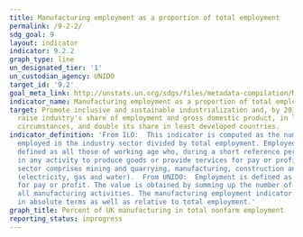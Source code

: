 ```yaml
---
title: Manufacturing employment as a proportion of total employment
permalink: /9-2-2/
sdg_goal: 9
layout: indicator
indicator: 9.2.2
graph_type: line
un_designated_tier: '1'
un_custodian_agency: UNIDO
target_id: '9.2'
goal_meta_link: http://unstats.un.org/sdgs/files/metadata-compilation/Metadata-Goal-9.pdf
indicator_name: Manufacturing employment as a proportion of total employment
target: Promote inclusive and sustainable industrialization and, by 2030, significantly
  raise industry's share of employment and gross domestic product, in line with national
  circumstances, and double its share in least developed countries.
indicator_definition: 'From ILO:  This indicator is computed as the number of persons
  employed in the industry sector divided by total employment. Employed persons are
  defined as all those of working age who, during a short reference period, were engaged
  in any activity to produce goods or provide services for pay or profit. The industry
  sector comprises mining and quarrying, manufacturing, construction and public utilities
  (electricity, gas and water).  From UNIDO:  Employment is defined as a work performed
  for pay or profit. The value is obtained by summing up the number of employed in
  all manufacturing activities. The manufacturing employment indicator is presented
  in absolute terms as well as relative to total employment.'
graph_title: Percent of UK manufacturing in total nonfarm employment
reporting_status: inprogress
---
```

